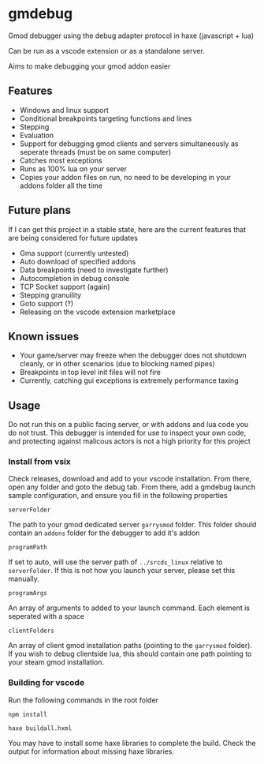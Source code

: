 # gmdebug
Gmod debugger using the debug adapter protocol in haxe (javascript + lua)

Can be run as a vscode extension or as a standalone server.

Aims to make debugging your gmod addon easier

## Features

- Windows and linux support
- Conditional breakpoints targeting functions and lines
- Stepping
- Evaluation
- Support for debugging gmod clients and servers simultaneously as seperate threads (must be on same computer)
- Catches most exceptions
- Runs as 100% lua on your server
- Copies your addon files on run, no need to be developing in your addons folder all the time

## Future plans

If I can get this project in a stable state, here are the current features that are being considered for future updates 

- Gma support (currently untested)
- Auto download of specified addons
- Data breakpoints (need to investigate further)
- Autocompletion in debug console
- TCP Socket support (again)
- Stepping granuility
- Goto support (?)
- Releasing on the vscode extension marketplace

## Known issues

- Your game/server may freeze when the debugger does not shutdown cleanly, or in other scenarios (due to blocking named pipes)
- Breakpoints in top level init files will not fire
- Currently, catching gui exceptions is extremely performance taxing

## Usage

Do not run this on a public facing server, or with addons and lua code you do not trust. This debugger is intended for use to inspect your own code, and protecting against malicous actors is not a high priority for this project

### Install from vsix

Check releases, download and add to your vscode installation. From there, open any folder and goto the debug tab. From there, add a gmdebug launch sample configuration, and ensure you fill in the following properties

`serverFolder`

The path to your gmod dedicated server `garrysmod` folder. This folder should contain an `addons` folder for the debugger to add it's addon

`programPath`

If set to auto, will use the server path of `../srcds_linux` relative to `serverFolder`. If this is not how you launch your server, please set this manually.

`programArgs`

An array of arguments to added to your launch command. Each element is seperated with a space

`clientFolders`

An array of client gmod installation paths (pointing to the `garrysmod` folder). If you wish to debug clientside lua, this should contain one path pointing to your steam gmod installation.

### Building for vscode

Run the following commands in the root folder

`npm install`

`haxe buildall.hxml`

You may have to install some haxe libraries to complete the build. Check the output for information about missing haxe libraries. 
